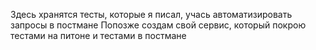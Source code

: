 Здесь хранятся тесты, которые я писал, учась автоматизировать запросы в постмане
Попозже создам свой сервис, который покрою тестами на питоне и тестами в постмане
